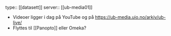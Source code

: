 type:: [[datasett]]
server:: [[ub-media01]]

- Videoer ligger i dag på YouTube og på https://ub-media.uio.no/arkiv/ub-live/
- Flyttes til [[Panopto]] eller Omeka?